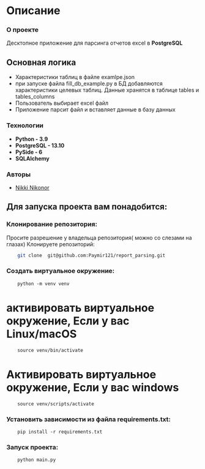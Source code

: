 # Описание
### О проекте
Десктопное приложение для парсинга отчетов excel в **PostgreSQL**
## Основная логика
- Характеристики таблиц в файле examlpe.json
- при запуске файла fill_db_example.py в БД добавляются характеристики целевых таблиц. Данные хранятся в таблице tables и tables_columns
- Пользователь выбирает excel файл
- Приложение парсит файл и вставляет данные в базу данных

### Технологии
- **Python - 3.9**
- **PostgreSQL - 13.10**
- **PySide - 6**
- **SQLAlchemy**

### Авторы
- [Nikki Nikonor](https://github.com/Paymir121)

## Для запуска проекта вам понадобится:

### Клонирование репозитория:
Просите разрешение у владельца репозитория( можно со слезами на глазах)
Клонируете репозиторий:

```bash
    git clone  git@github.com:Paymir121/report_parsing.git
```

### Cоздать  виртуальное окружение:
```
    python -m venv venv
```

# активировать виртуальное окружение, Если у вас Linux/macOS
```
    source venv/bin/activate
```
# Активировать виртуальное окружение, Если у вас windows
```
    source venv/scripts/activate
```

### Установить зависимости из файла requirements.txt:
```
    pip install -r requirements.txt
```

### Запуск проекта:
```
    python main.py
```
